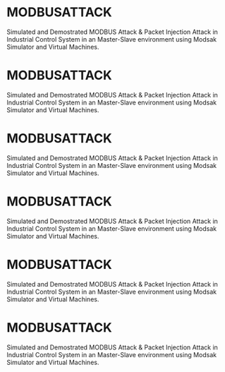 
# MODBUSATTACK
Simulated and Demostrated MODBUS Attack &amp; Packet Injection Attack in Industrial Control System in an Master-Slave environment using Modsak Simulator and Virtual Machines.

# MODBUSATTACK
Simulated and Demostrated MODBUS Attack &amp; Packet Injection Attack in Industrial Control System in an Master-Slave environment using Modsak Simulator and Virtual Machines.

# MODBUSATTACK
Simulated and Demostrated MODBUS Attack &amp; Packet Injection Attack in Industrial Control System in an Master-Slave environment using Modsak Simulator and Virtual Machines.

# MODBUSATTACK
Simulated and Demostrated MODBUS Attack &amp; Packet Injection Attack in Industrial Control System in an Master-Slave environment using Modsak Simulator and Virtual Machines.

# MODBUSATTACK
Simulated and Demostrated MODBUS Attack &amp; Packet Injection Attack in Industrial Control System in an Master-Slave environment using Modsak Simulator and Virtual Machines.

# MODBUSATTACK
Simulated and Demostrated MODBUS Attack &amp; Packet Injection Attack in Industrial Control System in an Master-Slave environment using Modsak Simulator and Virtual Machines.
